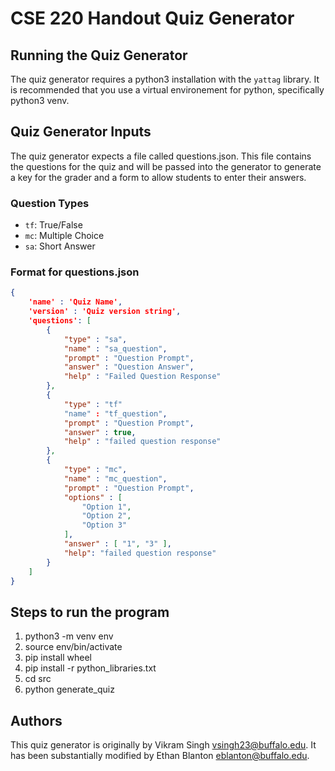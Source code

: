 # CSE 220 Handout Quiz Generator

## Running the Quiz Generator

The quiz generator requires a python3 installation with the `yattag`
library. It is recommended that you use a virtual environement for
python, specifically python3 venv.

## Quiz Generator Inputs

The quiz generator expects a file called questions.json. This file
contains the questions for the quiz and will be passed into the
generator to generate a key for the grader and a form to allow students
to enter their answers.

### Question Types

 * `tf`: True/False
 * `mc`: Multiple Choice
 * `sa`: Short Answer

### Format for questions.json

```json
{
    'name' : 'Quiz Name',
    'version' : 'Quiz version string',
    'questions': [
        {
            "type" : "sa",
            "name" : "sa_question",
            "prompt" : "Question Prompt",
            "answer" : "Question Answer",
            "help" : "Failed Question Response"
        },
        {
            "type" : "tf"
            "name" : "tf_question",
            "prompt" : "Question Prompt",
            "answer" : true,
            "help" : "failed question response"
        },
        {
            "type" : "mc",
            "name" : "mc_question",
            "prompt" : "Question Prompt",
            "options" : [
                "Option 1",
                "Option 2",
                "Option 3"
            ],
            "answer" : [ "1", "3" ],
            "help": "failed question response"
        }
    ]
}
```

## Steps to run the program
1. python3 -m venv env
2. source env/bin/activate
3. pip install wheel
4. pip install -r python_libraries.txt
5. cd src
6. python generate_quiz

## Authors

This quiz generator is originally by Vikram Singh
<vsingh23@buffalo.edu>.  It has been substantially modified by Ethan
Blanton <eblanton@buffalo.edu>.
